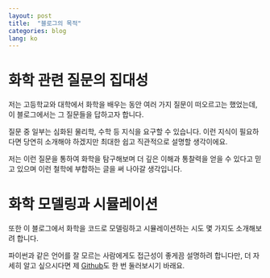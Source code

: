 ```yaml
---
layout: post
title:  "블로그의 목적"
categories: blog
lang: ko
---
```


# 화학 관련 질문의 집대성

저는 고등학교와 대학에서 화학을 배우는 동안 여러 가지 질문이 떠오르고는 했었는데, 이 블로그에서는 그 질문들을 답하고자 합니다.

질문 중 일부는 심화된 물리학, 수학 등 지식을 요구할 수 있습니다. 이런 지식이 필요하다면 당연히 소개해야 하겠지만 최대한 쉽고 직관적으로 설명할 생각이에요.

저는 이런 질문을 통하여 화학을 탐구해보며 더 깊은 이해과 통찰력을 얻을 수 있다고 믿고 있으며 이런 철학에 부합하는 글을 써 나아갈 생각입니다.

# 화학 모델링과 시뮬레이션

또한 이 블로그에서 화학을 코드로 모델링하고 시뮬레이션하는 시도 몇 가지도 소개해보려 합니다.

파이썬과 같은 언어를 잘 모르는 사람에게도 접근성이 좋게끔 설명하려 합니다만, 더 자세히 알고 싶으시다면 제 [Github](https://github.com/KeroseneNotForConsumption)도 한 번 둘러보시기 바래요. 




